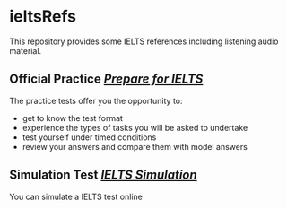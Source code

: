 # ieltsRefs
This repository provides some IELTS references including listening audio material.

## Official Practice [*Prepare for IELTS*](https://ieltscanadatest.com/prepare-for-ielts/practice-tests/)
The practice tests offer you the opportunity to:
* get to know the test format
* experience the types of tasks you will be asked to undertake
* test yourself under timed conditions
* review your answers and compare them with model answers
## Simulation Test [*IELTS Simulation*](https://ieltsonlinetests.com/ielts-exam-library)
You can simulate a IELTS test online
